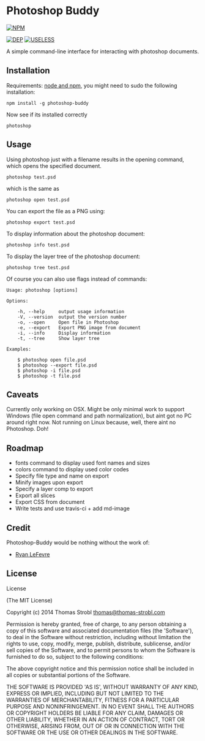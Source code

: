 # Photoshop Buddy

[![NPM](https://nodei.co/npm/photoshop-buddy.png?downloads=true)](https://nodei.co/npm/photoshop-buddy/)

[![DEP](https://david-dm.org/tom2strobl/photoshop-buddy.png)](https://david-dm.org/tom2strobl/photoshop-buddy)
[![USELESS](http://img.shields.io/badge/useless-badge-green.svg)]()

A simple command-line interface for interacting with photoshop documents.

## Installation

Requirements: [node and npm](http://nodejs.org/), you might need to sudo the following installation:

    npm install -g photoshop-buddy

Now see if its installed correctly

    photoshop

## Usage

Using photoshop just with a filename results in the opening command, which opens the specified document.

    photoshop test.psd

which is the same as

    photoshop open test.psd

You can export the file as a PNG using:

    photoshop export test.psd

To display information about the photoshop document:

    photoshop info test.psd

To display the layer tree of the photoshop document:

    photoshop tree test.psd

Of course you can also use flags instead of commands:

    Usage: photoshop [options]

    Options:

        -h, --help     output usage information
        -V, --version  output the version number
        -o, --open     Open file in Photoshop
        -e, --export   Export PNG image from document
        -i, --info     Display information
        -t, --tree     Show layer tree

    Examples:

        $ photoshop open file.psd
        $ photoshop --export file.psd
        $ photoshop -i file.psd
        $ photoshop -t file.psd

## Caveats

Currently only working on OSX. Might be only minimal work to support Windows (file open command and path normalization), but aint got no PC around right now. Not running on Linux because, well, there aint no Photoshop. Doh!

## Roadmap

- fonts command to display used font names and sizes
- colors command to display used color codes
- Specify file type and name on export
- Minify images upon export
- Specify a layer comp to export
- Export all slices
- Export CSS from document
- Write tests and use travis-ci + add md-image

## Credit

Photoshop-Buddy would be nothing without the work of:

- [Ryan LeFevre](https://github.com/meltingice)

## License

License

(The MIT License)

Copyright (c) 2014 Thomas Strobl <thomas@thomas-strobl.com>

Permission is hereby granted, free of charge, to any person obtaining a copy of this software and associated documentation files (the 'Software'), to deal in the Software without restriction, including without limitation the rights to use, copy, modify, merge, publish, distribute, sublicense, and/or sell copies of the Software, and to permit persons to whom the Software is furnished to do so, subject to the following conditions:

The above copyright notice and this permission notice shall be included in all copies or substantial portions of the Software.

THE SOFTWARE IS PROVIDED 'AS IS', WITHOUT WARRANTY OF ANY KIND, EXPRESS OR IMPLIED, INCLUDING BUT NOT LIMITED TO THE WARRANTIES OF MERCHANTABILITY, FITNESS FOR A PARTICULAR PURPOSE AND NONINFRINGEMENT. IN NO EVENT SHALL THE AUTHORS OR COPYRIGHT HOLDERS BE LIABLE FOR ANY CLAIM, DAMAGES OR OTHER LIABILITY, WHETHER IN AN ACTION OF CONTRACT, TORT OR OTHERWISE, ARISING FROM, OUT OF OR IN CONNECTION WITH THE SOFTWARE OR THE USE OR OTHER DEALINGS IN THE SOFTWARE.
